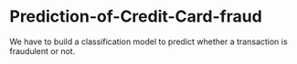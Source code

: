 # Prediction-of-Credit-Card-fraud
We have to build a classification model to predict whether a transaction is fraudulent or not.
